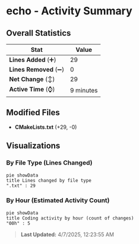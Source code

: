 # echo - Activity Summary 

## Overall Statistics

| Stat                   | Value                                                             |
| ---------------------- | ----------------------------------------------------------------- |
| **Lines Added** (➕)   | 29                                          |
| **Lines Removed** (➖) | 0                                        |
| **Net Change** (↕)    | 29                |
| **Active Time** (⌚)   | 9 minutes |


## Modified Files
- **CMakeLists.txt** (+29, -0)

## Visualizations

### By File Type (Lines Changed)

```mermaid
pie showData
title Lines changed by file type
".txt" : 29
```

### By Hour (Estimated Activity Count)

```mermaid
pie showData
title Coding activity by hour (count of changes)
"00h" : 5
```


> **Last Updated:** 4/7/2025, 12:23:55 AM